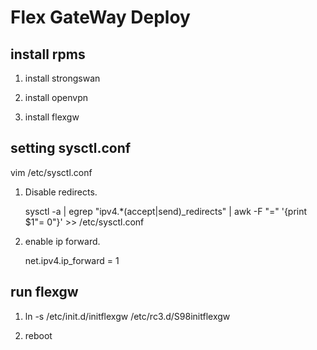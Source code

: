 Flex GateWay Deploy
===================

install rpms
------------

1. install strongswan

2. install openvpn

3. install flexgw

setting sysctl.conf
-------------------

vim /etc/sysctl.conf

1. Disable redirects.

    sysctl -a | egrep "ipv4.*(accept|send)_redirects" | awk -F "=" '{print $1"= 0"}' >> /etc/sysctl.conf

2. enable ip forward.

    net.ipv4.ip_forward = 1

run flexgw
----------

1. ln -s /etc/init.d/initflexgw /etc/rc3.d/S98initflexgw

2. reboot

